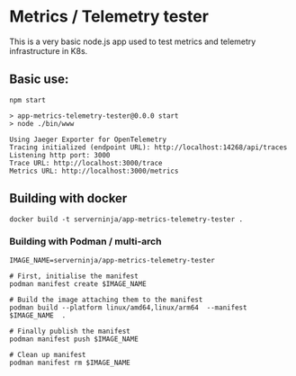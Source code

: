 # Metrics / Telemetry tester

This is a very basic node.js app used to test metrics and telemetry infrastructure in K8s.

## Basic use:
```
npm start

> app-metrics-telemetry-tester@0.0.0 start
> node ./bin/www

Using Jaeger Exporter for OpenTelemetry
Tracing initialized (endpoint URL): http://localhost:14268/api/traces
Listening http port: 3000
Trace URL: http://localhost:3000/trace
Metrics URL: http://localhost:3000/metrics

```

## Building with docker
```
docker build -t serverninja/app-metrics-telemetry-tester .
```

### Building with Podman / multi-arch
```
IMAGE_NAME=serverninja/app-metrics-telemetry-tester

# First, initialise the manifest
podman manifest create $IMAGE_NAME

# Build the image attaching them to the manifest
podman build --platform linux/amd64,linux/arm64  --manifest $IMAGE_NAME  .

# Finally publish the manifest
podman manifest push $IMAGE_NAME

# Clean up manifest
podman manifest rm $IMAGE_NAME
```
